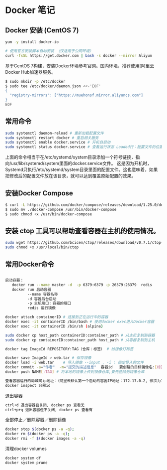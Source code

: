 # Docker 笔记

## Docker 安装 (CentOS 7)
```sh
yum -y install docker-io

# 使用官方安装脚本自动安装 （仅适用于公网环境）
curl -fsSL https://get.docker.com | bash -s docker --mirror Aliyun
```
基于CentOS 7构建，安装Docker环境参考官网。国内环境，推荐使用[阿里云Docker Hub加速器服务。
```sh
$ sudo mkdir -p /etc/docker
$ sudo tee /etc/docker/daemon.json <<-'EOF'
{
  "registry-mirrors": ["https://muehonsf.mirror.aliyuncs.com"]
}
EOF
```

## 常用命令

```sh
sudo systemctl daemon-reload # 重新加载配置文件
sudo systemctl restart docker # 重启相关服务
sudo systemctl enable docker.service # 开机自启动
sudo systemctl status docker.service # 查看运行状态 Loaded行：配置文件的位置，是否设为开机启动
```
上面的命令相当于在/etc/systemd/system目录添加一个符号链接，指向/usr/lib/systemd/system里面的docker.service文件。
这是因为开机时，Systemd只执行/etc/systemd/system目录里面的配置文件。这也意味着，如果把修改后的配置文件放在该目录，就可以达到覆盖原始配置的效果。

## 安装Docker Compose

```sh
$ curl -L https://github.com/docker/compose/releases/download/1.25.0/docker-compose-`uname -s`-`uname -m` > ./docker-compose
$ sudo mv ./docker-compose /usr/bin/docker-compose
$ sudo chmod +x /usr/bin/docker-compose


```

## 安装 ctop 工具可以帮助查看容器在主机的使用情况。

```sh
sudo wget https://github.com/bcicen/ctop/releases/download/v0.7.1/ctop-0.7.1-linux-amd64 -O /usr/local/bin/ctop
sudo chmod +x /usr/local/bin/ctop
```

## 常用Docker命令

```sh

启动容器：
   docker run --name master -d  -p 6379:6379 -p 26379:26379  redis
   docker run 启动容器
          --name 容器名称
          -d 容器后台启动
          -p 主机端口：容器的端口
          redis 运行镜像

docker attach containerID # 连接到正在运行中的容器
docker exec -it containerID /bin/bash # 使用docker exec进入Docker容器
docker exec -it containerID /bin/sh (alpine)

sudo docker cp host_path containerID:container_path # 从主机复制到容器
sudo docker cp containerID:container_path host_path # 从容器复制到主机

docker tag ImageId REPOSITORY:TAG（仓库：标签） # 给镜像打标签

docker save ImageId > web.tar # 保存镜像
docker load -i web.tar    # 导入镜像 --input , -i : 指定导入的文件
docker commit -a="作者"  -m="提交的描述信息"  容器id   要创建的目标镜像名:[标签名]
docker push NAME[:TAG] # 将本地的镜像上传到镜像仓库,要先登陆到镜像仓库

查看容器运行的局域网ip地址：（阿里云默认第一个启动的容器IP地址：172.17.0.2, 依次为172.17.0.3, ...）
docker inspect 容器id
```

退出容器
```sh
ctrl+d 退出容器且关闭, docker ps 查看无
ctrl+p+q 退出容器但不关闭, docker ps 查看有
```

全部停止／删除容器／删除镜像
```sh
docker stop $(docker ps -a -q);
docker rm $(docker ps -a -q);
docker rmi -f $(docker images -a -q)
```

清理docker volumes
```sh
docker system df
docker system prune
```

